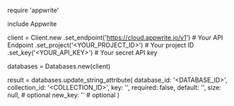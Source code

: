 require 'appwrite'

include Appwrite

client = Client.new
    .set_endpoint('https://cloud.appwrite.io/v1') # Your API Endpoint
    .set_project('<YOUR_PROJECT_ID>') # Your project ID
    .set_key('<YOUR_API_KEY>') # Your secret API key

databases = Databases.new(client)

result = databases.update_string_attribute(
    database_id: '<DATABASE_ID>',
    collection_id: '<COLLECTION_ID>',
    key: '',
    required: false,
    default: '<DEFAULT>',
    size: null, # optional
    new_key: '' # optional
)
